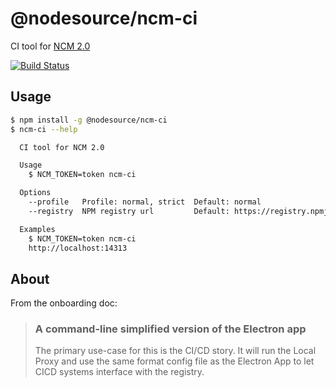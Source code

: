 # @nodesource/ncm-ci
CI tool for [NCM 2.0](https://github.com/nodesource/ncm)

[![Build Status](http://badges.control-tower.nodesource.io/ncm-ci/status.svg)](https://us-west-2.console.aws.amazon.com/codebuild/home?region=us-west-2#/projects/ncm-ci-ci/view)

## Usage

```bash
$ npm install -g @nodesource/ncm-ci
$ ncm-ci --help

  CI tool for NCM 2.0

  Usage
    $ NCM_TOKEN=token ncm-ci

  Options
    --profile   Profile: normal, strict  Default: normal
    --registry  NPM registry url         Default: https://registry.npmjs.org

  Examples
    $ NCM_TOKEN=token ncm-ci
    http://localhost:14313

```

## About

From the onboarding doc:

> ### A command-line simplified version of the Electron app
> The primary use-case for this is the CI/CD story. It will run the Local Proxy and use the same format config file as the Electron App to let CICD systems interface with the registry.
